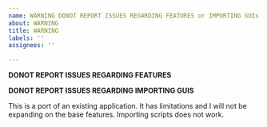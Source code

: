 ```yaml
---
name: WARNING DONOT REPORT ISSUES REGARDING FEATURES or IMPORTING GUIs
about: WARNING
title: WARNING
labels: ''
assignees: ''

---
```


**DONOT REPORT ISSUES REGARDING FEATURES**

**DONOT REPORT ISSUES REGARDING IMPORTING GUIS**

This is a port of an existing application. It has limitations and I will not be expanding on the base features. Importing scripts does not work.
